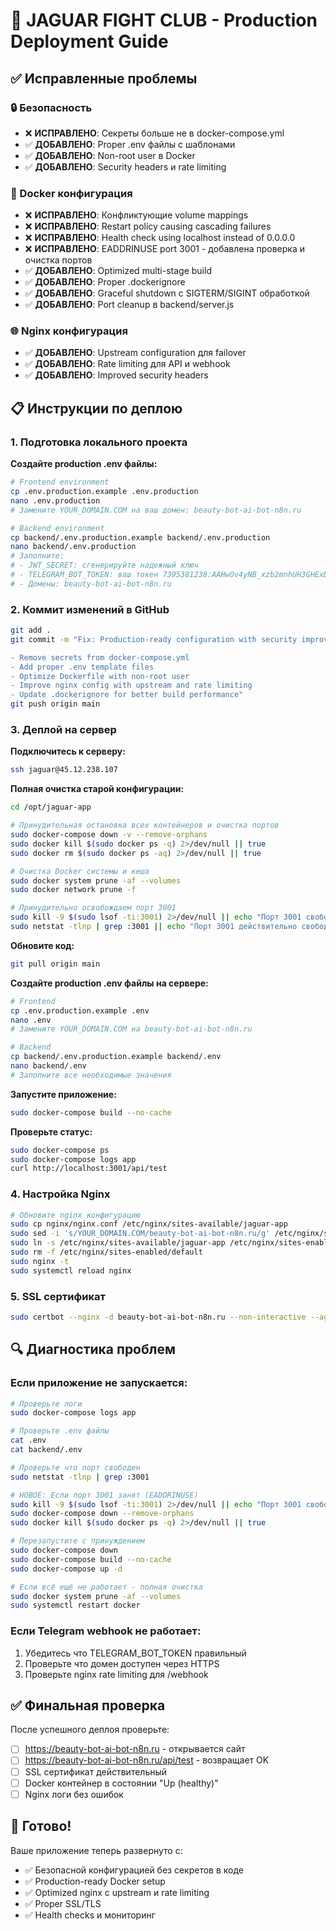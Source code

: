 # 🚀 JAGUAR FIGHT CLUB - Production Deployment Guide

## ✅ Исправленные проблемы

### 🔒 Безопасность
- ❌ **ИСПРАВЛЕНО**: Секреты больше не в docker-compose.yml
- ✅ **ДОБАВЛЕНО**: Proper .env файлы с шаблонами
- ✅ **ДОБАВЛЕНО**: Non-root user в Docker
- ✅ **ДОБАВЛЕНО**: Security headers и rate limiting

### 🐳 Docker конфигурация
- ❌ **ИСПРАВЛЕНО**: Конфликтующие volume mappings
- ❌ **ИСПРАВЛЕНО**: Restart policy causing cascading failures
- ❌ **ИСПРАВЛЕНО**: Health check using localhost instead of 0.0.0.0
- ❌ **ИСПРАВЛЕНО**: EADDRINUSE port 3001 - добавлена проверка и очистка портов
- ✅ **ДОБАВЛЕНО**: Optimized multi-stage build
- ✅ **ДОБАВЛЕНО**: Proper .dockerignore
- ✅ **ДОБАВЛЕНО**: Graceful shutdown с SIGTERM/SIGINT обработкой
- ✅ **ДОБАВЛЕНО**: Port cleanup в backend/server.js

### 🌐 Nginx конфигурация
- ✅ **ДОБАВЛЕНО**: Upstream configuration для failover
- ✅ **ДОБАВЛЕНО**: Rate limiting для API и webhook
- ✅ **ДОБАВЛЕНО**: Improved security headers

## 📋 Инструкции по деплою

### 1. Подготовка локального проекта

**Создайте production .env файлы:**

```bash
# Frontend environment
cp .env.production.example .env.production
nano .env.production
# Замените YOUR_DOMAIN.COM на ваш домен: beauty-bot-ai-bot-n8n.ru

# Backend environment  
cp backend/.env.production.example backend/.env.production
nano backend/.env.production
# Заполните:
# - JWT_SECRET: сгенерируйте надежный ключ
# - TELEGRAM_BOT_TOKEN: ваш токен 7395381238:AAHwOv4yNB_xzb2mnhUH3GHExDWumCB_zRc
# - Домены: beauty-bot-ai-bot-n8n.ru
```

### 2. Коммит изменений в GitHub

```bash
git add .
git commit -m "Fix: Production-ready configuration with security improvements

- Remove secrets from docker-compose.yml
- Add proper .env template files
- Optimize Dockerfile with non-root user
- Improve nginx config with upstream and rate limiting
- Update .dockerignore for better build performance"
git push origin main
```

### 3. Деплой на сервер

**Подключитесь к серверу:**
```bash
ssh jaguar@45.12.238.107
```

**Полная очистка старой конфигурации:**
```bash
cd /opt/jaguar-app

# Принудительная остановка всех контейнеров и очистка портов
sudo docker-compose down -v --remove-orphans
sudo docker kill $(sudo docker ps -q) 2>/dev/null || true
sudo docker rm $(sudo docker ps -aq) 2>/dev/null || true

# Очистка Docker системы и кеша
sudo docker system prune -af --volumes
sudo docker network prune -f

# Принудительно освобождаем порт 3001
sudo kill -9 $(sudo lsof -ti:3001) 2>/dev/null || echo "Порт 3001 свободен"
sudo netstat -tlnp | grep :3001 || echo "Порт 3001 действительно свободен"
```

**Обновите код:**
```bash
git pull origin main
```

**Создайте production .env файлы на сервере:**
```bash
# Frontend
cp .env.production.example .env
nano .env
# Замените YOUR_DOMAIN.COM на beauty-bot-ai-bot-n8n.ru

# Backend
cp backend/.env.production.example backend/.env  
nano backend/.env
# Заполните все необходимые значения
```

**Запустите приложение:**
```bash
sudo docker-compose build --no-cache

```

**Проверьте статус:**
```bash
sudo docker-compose ps
sudo docker-compose logs app
curl http://localhost:3001/api/test
```

### 4. Настройка Nginx

```bash
# Обновите nginx конфигурацию
sudo cp nginx/nginx.conf /etc/nginx/sites-available/jaguar-app
sudo sed -i 's/YOUR_DOMAIN.COM/beauty-bot-ai-bot-n8n.ru/g' /etc/nginx/sites-available/jaguar-app
sudo ln -s /etc/nginx/sites-available/jaguar-app /etc/nginx/sites-enabled/
sudo rm -f /etc/nginx/sites-enabled/default
sudo nginx -t
sudo systemctl reload nginx
```

### 5. SSL сертификат

```bash
sudo certbot --nginx -d beauty-bot-ai-bot-n8n.ru --non-interactive --agree-tos --email admin@beauty-bot-ai-bot-n8n.ru
```

## 🔍 Диагностика проблем

### Если приложение не запускается:

```bash
# Проверьте логи
sudo docker-compose logs app

# Проверьте .env файлы
cat .env
cat backend/.env

# Проверьте что порт свободен
sudo netstat -tlnp | grep :3001

# НОВОЕ: Если порт 3001 занят (EADDRINUSE)
sudo kill -9 $(sudo lsof -ti:3001) 2>/dev/null || echo "Порт 3001 свободен"
sudo docker-compose down --remove-orphans
sudo docker kill $(sudo docker ps -q) 2>/dev/null || true

# Перезапустите с принуждением
sudo docker-compose down
sudo docker-compose build --no-cache
sudo docker-compose up -d

# Если всё ещё не работает - полная очистка
sudo docker system prune -af --volumes
sudo systemctl restart docker
```

### Если Telegram webhook не работает:

1. Убедитесь что TELEGRAM_BOT_TOKEN правильный
2. Проверьте что домен доступен через HTTPS
3. Проверьте nginx rate limiting для /webhook

## ✅ Финальная проверка

После успешного деплоя проверьте:

- [ ] https://beauty-bot-ai-bot-n8n.ru - открывается сайт
- [ ] https://beauty-bot-ai-bot-n8n.ru/api/test - возвращает OK
- [ ] SSL сертификат действительный
- [ ] Docker контейнер в состоянии "Up (healthy)"
- [ ] Nginx логи без ошибок

## 🎉 Готово!

Ваше приложение теперь развернуто с:
- ✅ Безопасной конфигурацией без секретов в коде
- ✅ Production-ready Docker setup
- ✅ Optimized nginx с upstream и rate limiting
- ✅ Proper SSL/TLS
- ✅ Health checks и мониторинг